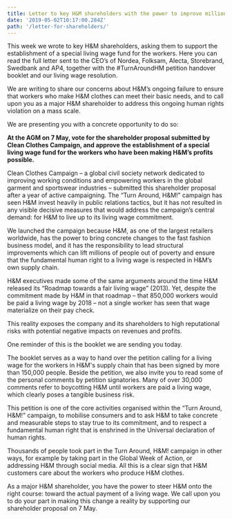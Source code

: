 ```yaml
---
title: Letter to key H&M shareholders with the power to improve millions of lives?
date: '2019-05-02T10:17:00.284Z'
path: '/letter-for-shareholders/'
---
```


This week we wrote to key H&M shareholders, asking them to support the establishment of a special living wage fund for the workers. Here you can read the full letter sent to the CEO’s of Nordea, Folksam, Alecta, Storebrand, Swedbank and AP4, together with the #TurnAroundHM petition handover booklet and our living wage resolution.

<!-- end -->

We are writing to share our concerns about H&M’s ongoing failure to ensure that workers who make H&M clothes can meet their basic needs, and to call upon you as a major H&M shareholder to address this ongoing human rights violation on a mass scale.

We are presenting you with a concrete opportunity to do so:

**At the AGM on 7 May, vote for the shareholder proposal submitted by Clean Clothes Campaign, and approve the establishment of a special living wage fund for the workers who have been making H&M’s profits possible.**

Clean Clothes Campaign – a global civil society network dedicated to improving working conditions and empowering workers in the global garment and sportswear industries – submitted this shareholder proposal after a year of active campaigning. The “Turn Around, H&M!” campaign has seen H&M invest heavily in public relations tactics, but it has not resulted in any visible decisive measures that would address the campaign’s central demand: for H&M to live up to its living wage commitment.

We launched the campaign because H&M, as one of the largest retailers worldwide, has the power to bring concrete changes to the fast fashion business model, and it has the responsibility to lead structural improvements which can lift millions of people out of poverty and ensure that the fundamental human right to a living wage is respected in H&M’s own supply chain.

H&M executives made some of the same arguments around the time H&M released its “Roadmap towards a fair living wage” (2013). Yet, despite the commitment made by H&M in that roadmap – that 850,000 workers would be paid a living wage by 2018 – not a single worker has seen that wage materialize on their pay check.

This reality exposes the company and its shareholders to high reputational risks with potential negative impacts on revenues and profits.

One reminder of this is the booklet we are sending you today.

The booklet serves as a way to hand over the petition calling for a living wage for the workers in H&M's supply chain that has been signed by more than 150,000 people. Beside the petition, we also invite you to read some of the personal comments by petition signatories. Many of over 30,000 comments refer to boycotting H&M until workers are paid a living wage, which clearly poses a tangible business risk.

This petition is one of the core activities organised within the “Turn Around, H&M!” campaign, to mobilise consumers and to ask H&M to take concrete and measurable steps to stay true to its commitment, and to respect a fundamental human right that is enshrined in the Universal declaration of human rights.

Thousands of people took part in the Turn Around, H&M! campaign in other ways, for example by taking part in the Global Week of Action, or addressing H&M through social media. All this is a clear sign that H&M customers care about the workers who produce H&M clothes.

As a major H&M shareholder, you have the power to steer H&M onto the right course: toward the actual payment of a living wage. We call upon you to do your part in making this change a reality by supporting our shareholder proposal on 7 May.
